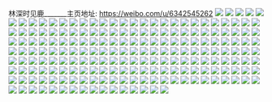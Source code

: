 林深时见鹿_______主页地址: https://weibo.com/u/6342545262 
![](https://wx4.sinaimg.cn/mw2000/006VeFL8ly1h9ht5q42m1j30u016on4b.jpg) 
![](https://wx4.sinaimg.cn/mw2000/006VeFL8ly1h9ht5qkikvj30u0140grz.jpg) 
![](https://wx4.sinaimg.cn/mw2000/006VeFL8ly1h9hpwetyh8j31400u0jyd.jpg) 
![](https://wx4.sinaimg.cn/mw2000/006VeFL8ly1h9hpwgic1rj30u01hcgud.jpg) 
![](https://wx4.sinaimg.cn/mw2000/006VeFL8ly1h9hpwgtm25j30u0140dmf.jpg) 
![](https://wx4.sinaimg.cn/mw2000/006VeFL8ly1h9hpwhdbx9j30u0140ai5.jpg) 
![](https://wx4.sinaimg.cn/mw2000/006VeFL8ly1h9hpwho8dhj30u00u0q6c.jpg) 
![](https://wx4.sinaimg.cn/mw2000/006VeFL8ly1h9fady8gojj30u0140jzi.jpg) 
![](https://wx4.sinaimg.cn/mw2000/006VeFL8ly1h9fadxrprcj30u0140gtj.jpg) 
![](https://wx4.sinaimg.cn/mw2000/006VeFL8ly1h9dhn79uwcj32za28gu0x.jpg) 
![](https://wx4.sinaimg.cn/mw2000/006VeFL8ly1h99oxk2xxnj313u0tun98.jpg) 
![](https://wx4.sinaimg.cn/mw2000/006VeFL8ly1h99ozyjn2uj313u0tudwh.jpg) 
![](https://wx4.sinaimg.cn/mw2000/006VeFL8ly1h99ojdsce3j32c0340e81.jpg) 
![](https://wx4.sinaimg.cn/mw2000/006VeFL8ly1h99ojhuf1tj32c0340qv5.jpg) 
![](https://wx4.sinaimg.cn/mw2000/006VeFL8ly1h99ojcgql9j32c0340hdt.jpg) 
![](https://wx4.sinaimg.cn/mw2000/006VeFL8ly1h8xzg87lonj32c02c0kjm.jpg) 
![](https://wx4.sinaimg.cn/mw2000/006VeFL8ly1h8xzg9xhgtj325m2bh7wi.jpg) 
![](https://wx4.sinaimg.cn/mw2000/006VeFL8ly1h8xzgaxxy9j30u00y0qie.jpg) 
![](https://wx4.sinaimg.cn/mw2000/006VeFL8ly1h8xzgbloyoj30ur0ur12o.jpg) 
![](https://wx4.sinaimg.cn/mw2000/006VeFL8ly1h8xzgm37i5j31200u0dx9.jpg) 
![](https://wx4.sinaimg.cn/mw2000/006VeFL8ly1h8u0zt8ahcj31o0280u0x.jpg) 
![](https://wx4.sinaimg.cn/mw2000/006VeFL8ly1h8qtoquf9uj3340340npm.jpg) 
![](https://wx4.sinaimg.cn/mw2000/006VeFL8ly1h8qtp74dobj334c340e87.jpg) 
![](https://wx4.sinaimg.cn/mw2000/006VeFL8ly1h7f6duvk9rj30tz1abaed.jpg) 
![](https://wx4.sinaimg.cn/mw2000/006VeFL8ly1h3xkxfqzm0j30u01hcdhp.jpg) 
![](https://wx4.sinaimg.cn/mw2000/006VeFL8ly1h3f3hrx936j31400u00zy.jpg) 
![](https://wx4.sinaimg.cn/mw2000/006VeFL8ly1h3f3htoeizj31400u0qau.jpg) 
![](https://wx4.sinaimg.cn/mw2000/006VeFL8ly1h3f3huefeaj31400u0qab.jpg) 
![](https://wx4.sinaimg.cn/mw2000/006VeFL8ly1h3f3hvovlgj30nt16bdlt.jpg) 
![](https://wx4.sinaimg.cn/mw2000/006VeFL8ly1h36x25f023j30u0140thv.jpg) 
![](https://wx4.sinaimg.cn/mw2000/006VeFL8ly1h36x24s5eqj30u0140dra.jpg) 
![](https://wx4.sinaimg.cn/mw2000/006VeFL8ly1h36x28hu4ij30u0152qdo.jpg) 
![](https://wx4.sinaimg.cn/mw2000/006VeFL8ly1h2s46r3359j31o0280qv5.jpg) 
![](https://wx4.sinaimg.cn/mw2000/006VeFL8ly1h2s46zqmmjj31o02807wi.jpg) 
![](https://wx4.sinaimg.cn/mw2000/006VeFL8ly1h2s46v360jj31o0280qv5.jpg) 
![](https://wx4.sinaimg.cn/mw2000/006VeFL8ly1h2pg1b95cuj329s325kjo.jpg) 
![](https://wx4.sinaimg.cn/mw2000/006VeFL8ly1h2pg1gf6bxj320q2rs1l0.jpg) 
![](https://wx4.sinaimg.cn/mw2000/006VeFL8ly1h2pg0zfxvij326e3407wi.jpg) 
![](https://wx4.sinaimg.cn/mw2000/006VeFL8ly1h2pg1kxb32j32c0340npe.jpg) 
![](https://wx4.sinaimg.cn/mw2000/006VeFL8ly1h2pg1rvizqj328s32yu0y.jpg) 
![](https://wx4.sinaimg.cn/mw2000/006VeFL8ly1h1d9a34eifj30yi22o10l.jpg) 
![](https://wx4.sinaimg.cn/mw2000/006VeFL8ly1gzt34jc4u0j32c033zb2b.jpg) 
![](https://wx4.sinaimg.cn/mw2000/006VeFL8ly1gzkdbnocv0j326v30lqv8.jpg) 
![](https://wx4.sinaimg.cn/mw2000/006VeFL8ly1gzkdayrce4j32c02a1npg.jpg) 
![](https://wx4.sinaimg.cn/mw2000/006VeFL8ly1gzkdau46g7j32913404qu.jpg) 
![](https://wx4.sinaimg.cn/mw2000/006VeFL8ly1gyeph69nhlj3283283u11.jpg) 
![](https://wx4.sinaimg.cn/mw2000/006VeFL8ly1gyeph8xs5kj323u23ukjo.jpg) 
![](https://wx4.sinaimg.cn/mw2000/006VeFL8ly1gyephgil59j328v28vqva.jpg) 
![](https://wx4.sinaimg.cn/mw2000/006VeFL8ly1gyeph2y8ysj32c02c0kjq.jpg) 
![](https://wx4.sinaimg.cn/mw2000/006VeFL8ly1gyephlq785j32c02c01l2.jpg) 
![](https://wx4.sinaimg.cn/mw2000/006VeFL8ly1gyephc1bytj32c02c0qv7.jpg) 
![](https://wx4.sinaimg.cn/mw2000/006VeFL8ly1gyephpzev6j32c02c0hdy.jpg) 
![](https://wx4.sinaimg.cn/mw2000/006VeFL8ly1gyephtzlhtj32c02c0nph.jpg) 
![](https://wx4.sinaimg.cn/mw2000/006VeFL8ly1gyephy0czpj32c02c04qx.jpg) 
![](https://wx4.sinaimg.cn/mw2000/006VeFL8ly1gxsnaxy70nj31551oh4qp.jpg) 
![](https://wx4.sinaimg.cn/mw2000/006VeFL8ly1gvyxjgxsbsj30sg16o1kx.jpg) 
![](https://wx4.sinaimg.cn/mw2000/006VeFL8ly1gvqeg41xj0j62801o0npd02.jpg) 
![](https://wx4.sinaimg.cn/mw2000/006VeFL8ly1gvqeg7utjvj61ng27yqv502.jpg) 
![](https://wx4.sinaimg.cn/mw2000/006VeFL8ly1gv62ld2bp0j62c03404qu02.jpg) 
![](https://wx4.sinaimg.cn/mw2000/006VeFL8ly1gv62lipfooj325f355qv6.jpg) 
![](https://wx4.sinaimg.cn/mw2000/006VeFL8ly1gv62l1f0otj33402c0e85.jpg) 
![](https://wx4.sinaimg.cn/mw2000/006VeFL8ly1gut9ewiqv6j60sg1sy4qp02.jpg) 
![](https://wx4.sinaimg.cn/mw2000/006VeFL8ly1gut9eoczwkj635s35s7wl02.jpg) 
![](https://wx4.sinaimg.cn/mw2000/006VeFL8ly1gut9du11m0j61q32fsnpd02.jpg) 
![](https://wx4.sinaimg.cn/mw2000/006VeFL8ly1gung2b5xifj330l2g2qv7.jpg) 
![](https://wx4.sinaimg.cn/mw2000/006VeFL8ly1gung2m88vnj60sg1lt1kx02.jpg) 
![](https://wx4.sinaimg.cn/mw2000/006VeFL8ly1guixnt2pauj30sg1lk4qp.jpg) 
![](https://wx4.sinaimg.cn/mw2000/006VeFL8ly1guixo18vbkj62c031hhdv02.jpg) 
![](https://wx4.sinaimg.cn/mw2000/006VeFL8ly1guixo3fyezj30sg16odz2.jpg) 
![](https://wx4.sinaimg.cn/mw2000/006VeFL8ly1guixo5f0qfj60sg16o7sb02.jpg) 
![](https://wx4.sinaimg.cn/mw2000/006VeFL8ly1guixo9u0hxj60sg23unpd02.jpg) 
![](https://wx4.sinaimg.cn/mw2000/006VeFL8ly1guixoc27ezj60sg1dstx502.jpg) 
![](https://wx4.sinaimg.cn/mw2000/006VeFL8ly1gueb5uhmk8j61o0280kjl02.jpg) 
![](https://wx4.sinaimg.cn/mw2000/006VeFL8ly1gueb5ydw8hj629r337kjm02.jpg) 
![](https://wx4.sinaimg.cn/mw2000/006VeFL8ly1gueb5s3g1nj629g30le8202.jpg) 
![](https://wx4.sinaimg.cn/mw2000/006VeFL8ly1gueb660urhj628p340qva02.jpg) 
![](https://wx4.sinaimg.cn/mw2000/006VeFL8ly1gubx0c3epqj32b332se82.jpg) 
![](https://wx4.sinaimg.cn/mw2000/006VeFL8ly1gubx0v7ftej62c033yb2c02.jpg) 
![](https://wx4.sinaimg.cn/mw2000/006VeFL8ly1gubx09dn19j32c034ve84.jpg) 
![](https://wx4.sinaimg.cn/mw2000/006VeFL8ly1gubx0jfzmjj62c033znpe02.jpg) 
![](https://wx4.sinaimg.cn/mw2000/006VeFL8ly1guam7kvbf5j60sg377e8102.jpg) 
![](https://wx4.sinaimg.cn/mw2000/006VeFL8ly1gu9eoucmktj62yo1tu7wi02.jpg) 
![](https://wx4.sinaimg.cn/mw2000/006VeFL8ly1gu9eox7t2aj61r0340u0y02.jpg) 
![](https://wx4.sinaimg.cn/mw2000/006VeFL8ly1gu9ep132f6j63402c0nph02.jpg) 
![](https://wx4.sinaimg.cn/mw2000/006VeFL8ly1gu9dc7isfkj63402c0e8402.jpg) 
![](https://wx4.sinaimg.cn/mw2000/006VeFL8ly1gu9dcdwtu4j63402c0qv702.jpg) 
![](https://wx4.sinaimg.cn/mw2000/006VeFL8ly1gu9dc0ecdyj621g3314qq02.jpg) 
![](https://wx4.sinaimg.cn/mw2000/006VeFL8ly1gu898nkbg7j62bb35pqv602.jpg) 
![](https://wx4.sinaimg.cn/mw2000/006VeFL8ly1gu898slw74j63402c01ky02.jpg) 
![](https://wx4.sinaimg.cn/mw2000/006VeFL8ly1gu898wfmgij62ad35su0y02.jpg) 
![](https://wx4.sinaimg.cn/mw2000/006VeFL8ly1gu80pu7q0wj6247348kjm02.jpg) 
![](https://wx4.sinaimg.cn/mw2000/006VeFL8ly1gu80pyq4ffj620s348e8202.jpg) 
![](https://wx4.sinaimg.cn/mw2000/006VeFL8ly1gu80ppotqtj63402c0kjl02.jpg) 
![](https://wx4.sinaimg.cn/mw2000/006VeFL8ly1gu80q2qou1j62c0340kjl02.jpg) 
![](https://wx4.sinaimg.cn/mw2000/006VeFL8ly1gu3sq8l2juj32c02c0npe.jpg) 
![](https://wx4.sinaimg.cn/mw2000/006VeFL8ly1gtmeild6hlj327c35s1ky.jpg) 
![](https://wx4.sinaimg.cn/mw2000/006VeFL8ly1gtmeij5llxj32171ewe81.jpg) 
![](https://wx4.sinaimg.cn/mw2000/006VeFL8ly1gslorq9moxj32c033y4qr.jpg) 
![](https://wx4.sinaimg.cn/mw2000/006VeFL8ly1gshriuj982j30u013zjvn.jpg) 
![](https://wx4.sinaimg.cn/mw2000/006VeFL8ly1grw3ci6715j30sg102qv5.jpg) 
![](https://wx4.sinaimg.cn/mw2000/006VeFL8ly1grw3cledd6j33402c0x6p.jpg) 
![](https://wx4.sinaimg.cn/mw2000/006VeFL8ly1grw3crw0m8j32c0340b2b.jpg) 
![](https://wx4.sinaimg.cn/mw2000/006VeFL8ly1grw3ccpnrtj32392za4qp.jpg) 
![](https://wx4.sinaimg.cn/mw2000/006VeFL8ly1gri4xr1eduj31nz275npf.jpg) 
![](https://wx4.sinaimg.cn/mw2000/006VeFL8ly1gri4xsy46pj32c02bsx48.jpg) 
![](https://wx4.sinaimg.cn/mw2000/006VeFL8ly1grgzin0y7zj328u2zsawm.jpg) 
![](https://wx4.sinaimg.cn/mw2000/006VeFL8ly1grgziq1wmkj328u2zsk72.jpg) 
![](https://wx4.sinaimg.cn/mw2000/006VeFL8ly1grgzita8crj32892z0ayd.jpg) 
![](https://wx4.sinaimg.cn/mw2000/006VeFL8ly1gr8tnmp6bgj32c0340e81.jpg) 
![](https://wx4.sinaimg.cn/mw2000/006VeFL8ly1gr8tnvo860j32c0340b2a.jpg) 
![](https://wx4.sinaimg.cn/mw2000/006VeFL8ly1gr7t0l6ahtj31zk2zcnpd.jpg) 
![](https://wx4.sinaimg.cn/mw2000/006VeFL8ly1gr7t0o300aj31br1c8x6p.jpg) 
![](https://wx4.sinaimg.cn/mw2000/006VeFL8ly1gr7t14ivm2j32c0340npf.jpg) 
![](https://wx4.sinaimg.cn/mw2000/006VeFL8ly1gr7t0r5lj2j33402c01ky.jpg) 
![](https://wx4.sinaimg.cn/mw2000/006VeFL8ly1gr7t1htewij32c0340b2a.jpg) 
![](https://wx4.sinaimg.cn/mw2000/006VeFL8ly1gr7t0yd85cj33402c04p5.jpg) 
![](https://wx4.sinaimg.cn/mw2000/006VeFL8ly1gr7t1diltbj32c0340x6q.jpg) 
![](https://wx4.sinaimg.cn/mw2000/006VeFL8ly1gr7t0wclb1j32c0340hdu.jpg) 
![](https://wx4.sinaimg.cn/mw2000/006VeFL8ly1gr7t206fx4j32c03401kz.jpg) 
![](https://wx4.sinaimg.cn/mw2000/006VeFL8ly1gqro7haj6vj31o0280e85.jpg) 
![](https://wx4.sinaimg.cn/mw2000/006VeFL8ly1gqro7bnuehj31o02807wl.jpg) 
![](https://wx4.sinaimg.cn/mw2000/006VeFL8ly1gqlt9ho7ibj32c03407wn.jpg) 
![](https://wx4.sinaimg.cn/mw2000/006VeFL8ly1gqlt8w6bkzj31kw11x4qq.jpg) 
![](https://wx4.sinaimg.cn/mw2000/006VeFL8ly1gqlt7x58xoj327d340kjv.jpg) 
![](https://wx4.sinaimg.cn/mw2000/006VeFL8ly1gqlt9cm2yhj33402c0u17.jpg) 
![](https://wx4.sinaimg.cn/mw2000/006VeFL8ly1gqchjrofvvj31kv14ikjn.jpg) 
![](https://wx4.sinaimg.cn/mw2000/006VeFL8ly1gqchjumvwbj315l1kwkjm.jpg) 
![](https://wx4.sinaimg.cn/mw2000/006VeFL8ly1gqchjm8iwdj311t1hju0x.jpg) 
![](https://wx4.sinaimg.cn/mw2000/006VeFL8ly1gqchk2lqj7j31vn2u7u13.jpg) 
![](https://wx4.sinaimg.cn/mw2000/006VeFL8ly1gqadoq51zvj322k2cdatf.jpg) 
![](https://wx4.sinaimg.cn/mw2000/006VeFL8ly1gqadosn26vj32c02n54qp.jpg) 
![](https://wx4.sinaimg.cn/mw2000/006VeFL8ly1gqadourrlpj30l00tcqq4.jpg) 
![](https://wx4.sinaimg.cn/mw2000/006VeFL8ly1gqadovuugej31e51z1atg.jpg) 
![](https://wx4.sinaimg.cn/mw2000/006VeFL8ly1gprj5sj94kj31ng26ob2e.jpg) 
![](https://wx4.sinaimg.cn/mw2000/006VeFL8ly1gppd6luygij31mh25ze81.jpg) 
![](https://wx4.sinaimg.cn/mw2000/006VeFL8ly1gppd6nr173j31nu280e81.jpg) 
![](https://wx4.sinaimg.cn/mw2000/006VeFL8ly1gpnwtrzrt9j30yf1butji.jpg) 
![](https://wx4.sinaimg.cn/mw2000/006VeFL8ly1gpnwtt8bfqj313i1kv7jj.jpg) 
![](https://wx4.sinaimg.cn/mw2000/006VeFL8ly1gpfuqdj8uaj330g2c07wj.jpg) 
![](https://wx4.sinaimg.cn/mw2000/006VeFL8ly1gpfuqgi1pjj31zc1zdu0s.jpg) 
![](https://wx4.sinaimg.cn/mw2000/006VeFL8ly1gpfuqezzrzj32xl2c07wh.jpg) 
![](https://wx4.sinaimg.cn/mw2000/006VeFL8ly1gpfuq9nnx3j33402c07wi.jpg) 
![](https://wx4.sinaimg.cn/mw2000/006VeFL8ly1gpfuq3kuzpj32c02tchdt.jpg) 
![](https://wx4.sinaimg.cn/mw2000/006VeFL8ly1gpfuq6v1fwj33402c0x6p.jpg) 
![](https://wx4.sinaimg.cn/mw2000/006VeFL8ly1gpekj9tdsdj32c0340e81.jpg) 
![](https://wx4.sinaimg.cn/mw2000/006VeFL8ly1gpekjnioy1j31wt2j3auk.jpg) 
![](https://wx4.sinaimg.cn/mw2000/006VeFL8ly1gpekjl84nfj32rt25we81.jpg) 
![](https://wx4.sinaimg.cn/mw2000/006VeFL8ly1gpeklhtjbqj30mz11nafk.jpg) 
![](https://wx4.sinaimg.cn/mw2000/006VeFL8ly1gpekjc9fd6j31yl2swb29.jpg) 
![](https://wx4.sinaimg.cn/mw2000/006VeFL8ly1gpekjegr2uj328m2zhhdt.jpg) 
![](https://wx4.sinaimg.cn/mw2000/006VeFL8ly1gp9702mttbj324k30qx5x.jpg) 
![](https://wx4.sinaimg.cn/mw2000/006VeFL8ly1gp9717pyfgj32ah31zjyg.jpg) 
![](https://wx4.sinaimg.cn/mw2000/006VeFL8ly1gp9719du98j328c2z4dn0.jpg) 
![](https://wx4.sinaimg.cn/mw2000/006VeFL8ly1gp9705wbkdj329o322b29.jpg) 
![](https://wx4.sinaimg.cn/mw2000/006VeFL8ly1gp96reo8s5j31551kwanj.jpg) 
![](https://wx4.sinaimg.cn/mw2000/006VeFL8ly1gp96rftf89j316o1kwk5t.jpg) 
![](https://wx4.sinaimg.cn/mw2000/006VeFL8ly1gp96rgp2fsj31421kwtgb.jpg) 
![](https://wx4.sinaimg.cn/mw2000/006VeFL8ly1gp96rdrbubj31hu14end1.jpg) 
![](https://wx4.sinaimg.cn/mw2000/006VeFL8ly1gp3f36uvbdj324n36o7wh.jpg) 
![](https://wx4.sinaimg.cn/mw2000/006VeFL8ly1gp3f3b7tmwj31o02807wh.jpg) 
![](https://wx4.sinaimg.cn/mw2000/006VeFL8ly1gp3f3h0k6mj31ir25xx6p.jpg) 
![](https://wx4.sinaimg.cn/mw2000/006VeFL8ly1govbeajghvj33402c0e81.jpg) 
![](https://wx4.sinaimg.cn/mw2000/006VeFL8ly1govbecnkq4j30yq1d743m.jpg) 
![](https://wx4.sinaimg.cn/mw2000/006VeFL8ly1gns4oyrqj0j30n00lltiu.jpg) 
![](https://wx4.sinaimg.cn/mw2000/006VeFL8ly1gmnsgsa0boj30ye1do44i.jpg) 
![](https://wx4.sinaimg.cn/mw2000/006VeFL8ly1gmnsgr52brj32c0340x6q.jpg) 
![](https://wx4.sinaimg.cn/mw2000/006VeFL8ly1gm77qk2a4jj311n1gfarz.jpg) 
![](https://wx4.sinaimg.cn/mw2000/006VeFL8ly1gm77qi8ilfj30zr1gmwwg.jpg) 
![](https://wx4.sinaimg.cn/mw2000/006VeFL8ly1gld94cskrrj30ru1jo4kd.jpg) 
![](https://wx4.sinaimg.cn/mw2000/006VeFL8ly1gkb3ogmhgbj30u0140n4b.jpg) 
![](https://wx4.sinaimg.cn/mw2000/006VeFL8ly1gkb3og3ejtj30u0161q97.jpg) 
![](https://wx4.sinaimg.cn/mw2000/006VeFL8ly1gk7vghpf2oj30u0188wqc.jpg) 
![](https://wx4.sinaimg.cn/mw2000/006VeFL8ly1gj39uxmazkj31400u0agm.jpg) 
![](https://wx4.sinaimg.cn/mw2000/006VeFL8ly1gj39uyfpizj30u0140wnq.jpg) 
![](https://wx4.sinaimg.cn/mw2000/006VeFL8ly1gj39uz42dvj30u0140qcp.jpg) 
![](https://wx4.sinaimg.cn/mw2000/006VeFL8ly1gj39uwywb6j31400u0kdt.jpg) 
![](https://wx4.sinaimg.cn/mw2000/006VeFL8ly1gj39uzpq16j30u014044o.jpg) 
![](https://wx4.sinaimg.cn/mw2000/006VeFL8ly1ghh5uo699uj31kw1kwarq.jpg) 
![](https://wx4.sinaimg.cn/mw2000/006VeFL8ly1ghbweqpc3aj30u00u0789.jpg) 
![](https://wx4.sinaimg.cn/mw2000/006VeFL8ly1ggzyxbvzo7j31911kwu0y.jpg) 
![](https://wx4.sinaimg.cn/mw2000/006VeFL8ly1ggzyxjo9u1j31o01o07wh.jpg) 
![](https://wx4.sinaimg.cn/mw2000/006VeFL8ly1ggzcla23hkj32ep2epwnp.jpg) 
![](https://wx4.sinaimg.cn/mw2000/006VeFL8ly1ggzclatz4vj32ep2epaj8.jpg) 
![](https://wx4.sinaimg.cn/mw2000/006VeFL8ly1ggzclbt1ixj32ep2ep0yq.jpg) 
![](https://wx4.sinaimg.cn/mw2000/006VeFL8ly1ggfgrmbwl6j31kv2mie83.jpg) 
![](https://wx4.sinaimg.cn/mw2000/006VeFL8ly1ggfgrngah5j31kv2miqv7.jpg) 
![](https://wx4.sinaimg.cn/mw2000/006VeFL8ly1ggfgrl17tvj31kv2mi4qs.jpg) 
![](https://wx4.sinaimg.cn/mw2000/006VeFL8ly1ggfgrosxj8j31kv2mi7wj.jpg) 
![](https://wx4.sinaimg.cn/mw2000/006VeFL8ly1gg9oios9lhj31mb23h4qq.jpg) 
![](https://wx4.sinaimg.cn/mw2000/006VeFL8ly1gg9oipoohrj31mb23hu0y.jpg) 
![](https://wx4.sinaimg.cn/mw2000/006VeFL8ly1gg9oinr5gbj31mb23he83.jpg) 
![](https://wx4.sinaimg.cn/mw2000/006VeFL8ly1gg2euam0o9j31ug2efhdu.jpg) 
![](https://wx4.sinaimg.cn/mw2000/006VeFL8ly1gfxr5hse9oj31kw1kw16t.jpg) 
![](https://wx4.sinaimg.cn/mw2000/006VeFL8ly1gbxk913r4pj30rk1d1dq9.jpg) 
![](https://wx4.sinaimg.cn/mw2000/006VeFL8ly1gbxk95xkpqj31ww2pg7wq.jpg) 
![](https://wx4.sinaimg.cn/mw2000/006VeFL8ly1gbxk90cghfj301x020zk8.jpg) 
